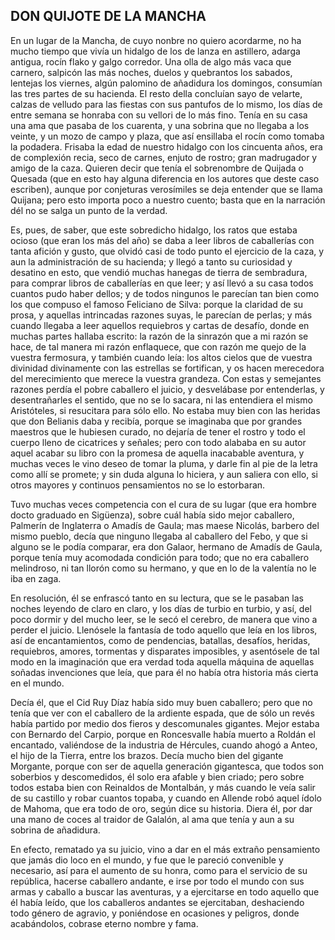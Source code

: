 <!--
// Los párrafos de este texto están escritos en una sola línea, añade una nueva línea cada 100 caracteres aproximadamente
// Para ello guarda la acción en un registro con q<key>, donde <key> es un letra cualquiera, m,j,k,a,b,q
// En nuestro ejemplo usaremos qm 
// Nos colocamos en la línea 17 (17G), y presionamos qm, ahora nos movemos al inicio de la línea, 0, 100 caracteres a la derecha 100l, 
// nos movemos al inicio de la siguiente palabra W, borramos el espacio anterior X e insertamos una nueva linea i<enter>, presionamos q
// Ahora tenemos guardado nuestro comando en el registro m, y podemos utilizarlo tantas veces como queramos.
// Desde la línea en la que estamos presionamos @m
// Para ejecutar el comando N veces pulsamos N@m
// Activa el corrector ortográfico y corrige las primeras 4 palabras
// :set spell
// :setlocal spell spelllang=es
// ]s <- para ir a la siguiente falta ortográfica
// z= <- para mostrar sugerencias
-->

## DON QUIJOTE DE LA MANCHA

En un lugar de la Mancha, de cuyo nonbre no quiero acordarme, no ha mucho tiempo que vivía un hidalgo de los de lanza en astillero, adarga antigua, rocín flako y galgo corredor. Una olla de algo más vaca que carnero, salpicón las más noches, duelos y quebrantos los sabados, lentejas los viernes, algún palomino de añadidura los domingos, consumían las tres partes de su hacienda. El resto della concluían sayo de velarte, calzas de velludo para las fiestas con sus pantufos de lo mismo, los días de entre semana se honraba con su vellori de lo más fino. Tenía en su casa una ama que pasaba de los cuarenta, y una sobrina que no llegaba a los veinte, y un mozo de campo y plaza, que así ensillaba el rocín como tomaba la podadera. Frisaba la edad de nuestro hidalgo con los cincuenta años, era de complexión recia, seco de carnes, enjuto de rostro; gran madrugador y amigo de la caza. Quieren decir que tenía el sobrenombre de Quijada o Quesada (que en esto hay alguna diferencia en los autores que deste caso escriben), aunque por conjeturas verosímiles se deja entender que se llama Quijana; pero esto importa poco a nuestro cuento; basta que en la narración dél no se salga un punto de la verdad.

Es, pues, de saber, que este sobredicho hidalgo, los ratos que estaba ocioso (que eran los más del año) se daba a leer libros de caballerías con tanta afición y gusto, que olvidó casi de todo punto el ejercicio de la caza, y aun la administración de su hacienda; y llegó a tanto su curiosidad y desatino en esto, que vendió muchas hanegas de tierra de sembradura, para comprar libros de caballerías en que leer; y así llevó a su casa todos cuantos pudo haber dellos; y de todos ningunos le parecían tan bien como los que compuso el famoso Feliciano de Silva: porque la claridad de su prosa, y aquellas intrincadas razones suyas, le parecían de perlas; y más cuando llegaba a leer aquellos requiebros y cartas de desafío, donde en muchas partes hallaba escrito: la razón de la sinrazón que a mi razón se hace, de tal manera mi razón enflaquece, que con razón me quejo de la vuestra fermosura, y también cuando leía: los altos cielos que de vuestra divinidad divinamente con las estrellas se fortifican, y os hacen merecedora del merecimiento que merece la vuestra grandeza. Con estas y semejantes razones perdía el pobre caballero el juicio, y desvelábase por entenderlas, y desentrañarles el sentido, que no se lo sacara, ni las entendiera el mismo Aristóteles, si resucitara para sólo ello. No estaba muy bien con las heridas que don Belianis daba y recibía, porque se imaginaba que por grandes maestros que le hubiesen curado, no dejaría de tener el rostro y todo el cuerpo lleno de cicatrices y señales; pero con todo alababa en su autor aquel acabar su libro con la promesa de aquella inacabable aventura, y muchas veces le vino deseo de tomar la pluma, y darle fin al pie de la letra como allí se promete; y sin duda alguna lo hiciera, y aun saliera con ello, si otros mayores y continuos pensamientos no se lo estorbaran.

Tuvo muchas veces competencia con el cura de su lugar (que era hombre docto graduado en Sigüenza), sobre cuál había sido mejor caballero, Palmerín de Inglaterra o Amadís de Gaula; mas maese Nicolás, barbero del mismo pueblo, decía que ninguno llegaba al caballero del Febo, y que si alguno se le podía comparar, era don Galaor, hermano de Amadís de Gaula, porque tenía muy acomodada condición para todo; que no era caballero melindroso, ni tan llorón como su hermano, y que en lo de la valentía no le iba en zaga.

En resolución, él se enfrascó tanto en su lectura, que se le pasaban las noches leyendo de claro en claro, y los días de turbio en turbio, y así, del poco dormir y del mucho leer, se le secó el cerebro, de manera que vino a perder el juicio. Llenósele la fantasía de todo aquello que leía en los libros, así de encantamientos, como de pendencias, batallas, desafíos, heridas, requiebros, amores, tormentas y disparates imposibles, y asentósele de tal modo en la imaginación que era verdad toda aquella máquina de aquellas soñadas invenciones que leía, que para él no había otra historia más cierta en el mundo.

Decía él, que el Cid Ruy Díaz había sido muy buen caballero; pero que no tenía que ver con el caballero de la ardiente espada, que de sólo un revés había partido por medio dos fieros y descomunales gigantes. Mejor estaba con Bernardo del Carpio, porque en Roncesvalle había muerto a Roldán el encantado, valiéndose de la industria de Hércules, cuando ahogó a Anteo, el hijo de la Tierra, entre los brazos. Decía mucho bien del gigante Morgante, porque con ser de aquella generación gigantesca, que todos son soberbios y descomedidos, él solo era afable y bien criado; pero sobre todos estaba bien con Reinaldos de Montalbán, y más cuando le veía salir de su castillo y robar cuantos topaba, y cuando en Allende robó aquel ídolo de Mahoma, que era todo de oro, según dice su historia. Diera él, por dar una mano de coces al traidor de Galalón, al ama que tenía y aun a su sobrina de añadidura.

En efecto, rematado ya su juicio, vino a dar en el más extraño pensamiento que jamás dio loco en el mundo, y fue que le pareció convenible y necesario, así para el aumento de su honra, como para el servicio de su república, hacerse caballero andante, e irse por todo el mundo con sus armas y caballo a buscar las aventuras, y a ejercitarse en todo aquello que él había leído, que los caballeros andantes se ejercitaban, deshaciendo todo género de agravio, y poniéndose en ocasiones y peligros, donde acabándolos, cobrase eterno nombre y fama.


